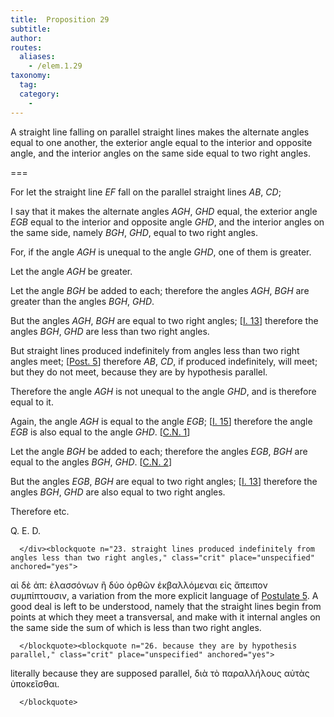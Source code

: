 ```yaml
---
title:  Proposition 29
subtitle: 
author:
routes:
  aliases:
    - /elem.1.29
taxonomy:
  tag:
  category:
    - 
---
```


A straight line falling on parallel straight lines makes the alternate angles equal to one another, the exterior angle equal to the interior and opposite angle, and the interior angles on the same side equal to two right angles. <lb n="5"/>

===

<p>For let the straight line <em>EF</em> fall on the parallel straight lines <em>AB</em>, <em>CD</em>;</p>


<p>I say that it makes the alternate angles <em>AGH</em>, <em>GHD</em> equal, the exterior angle <em>EGB</em> equal to the interior and opposite angle <em>GHD</em>, and the interior angles on the same <lb n="10"/>side, namely <em>BGH</em>, <em>GHD</em>, equal to two right angles.</p>


<p>For, if the angle <em>AGH</em> is unequal to the angle <em>GHD</em>, one of them is greater. </p>


<p>Let the angle <em>AGH</em> be greater. <lb n="15"/></p>


<p>Let the angle <em>BGH</em> be added to each; therefore the angles <em>AGH</em>, <em>BGH</em> are greater than the angles <em>BGH</em>, <em>GHD</em>. <pb n="312"/><lb n="20"/></p>


<p>But the angles <em>AGH</em>, <em>BGH</em> are equal to two right angles; [<a href="/elem.1.13">I. 13</a>] <span class="center">therefore the angles <em>BGH</em>, <em>GHD</em> are less than two right angles.</span></p>


<p>But straight lines produced indefinitely from angles less than two right angles meet; [<a href="/elem.1.post.5">Post. 5</a>] <lb n="25"/><span class="center">therefore <em>AB</em>, <em>CD</em>, if produced indefinitely, will meet; but they do not meet, because they are by hypothesis parallel.</span></p>


<p>Therefore the angle <em>AGH</em> is not unequal to the angle <em>GHD</em>, <span class="center">and is therefore equal to it.</span>
<lb n="30"/></p>


<p>Again, the angle <em>AGH</em> is equal to the angle <em>EGB</em>; [<a href="/elem.1.15">I. 15</a>] <span class="center">therefore the angle <em>EGB</em> is also equal to the angle <em>GHD</em>. [<a href="/elem.1.c.n.1">C.N. 1</a>]</span></p>


<p>Let the angle <em>BGH</em> be added to each; <span class="center">therefore the angles <em>EGB</em>, <em>BGH</em> are equal to the <lb n="35"/>angles <em>BGH</em>, <em>GHD</em>. [<a href="/elem.1.c.n.2">C.N. 2</a>]</span></p>


<p>But the angles <em>EGB</em>, <em>BGH</em> are equal to two right angles; [<a href="/elem.1.13">I. 13</a>] <span class="center">therefore the angles <em>BGH</em>, <em>GHD</em> are also equal to two right angles.</span></p>


<p>Therefore etc.</p>

<div class="QED">
       
<p>Q. E. D.</p>

      </div><blockquote n="23. straight lines produced indefinitely from angles less than two right angles," class="crit" place="unspecified" anchored="yes">
       
<p><foreign lang="greek">αἰ δὲ ἀπ: ὲλασσόνων ἢ δύο ὀρθῶν ἐκβαλλόμεναι εἰς ἄπειπον συμπίπτουσιν</foreign>, a variation from the more explicit language of <a href="/elem.1.post.5">Postulate 5</a>. A good deal is left to be understood, namely that the straight lines begin from points at which they meet a transversal, and make with it internal angles on the same side the sum of which is less than two right angles.</p>

      </blockquote><blockquote n="26. because they are by hypothesis parallel," class="crit" place="unspecified" anchored="yes">
       
<p>literally <quote>because they are supposed parallel,</quote>
 <foreign lang="greek">διὰ τὸ παραλλήλους αὐτὰς ὑποκεῖσθαι</foreign>.</p>

      </blockquote>
